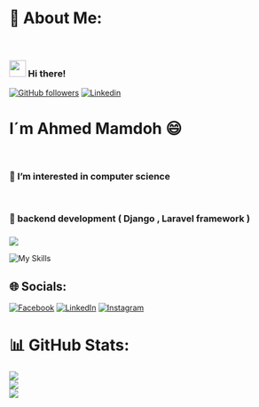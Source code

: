 # 💫 About Me:
 <br><h3> <img src="https://raw.githubusercontent.com/iampavangandhi/iampavangandhi/master/gifs/Hi.gif" width="30px"> Hi there! </h3>
[![GitHub followers](https://img.shields.io/github/followers/ahmed3mamdoh?label=Github%20Followers&style=for-the-badge)](https://github.com/ahmed3mamdoh) [![Linkedin](https://img.shields.io/badge/-ahmed3mamdoh-blue?style=for-the-badge&logo=Linkedin&logoColor=white&link=https://www.linkedin.com/in/ahmed3mamdoh/)](https://www.linkedin.com/in/ahmed3mamdoh/)

 <h1>I´m Ahmed Mamdoh 😄</h1><br><h3>👀 I’m interested in computer science</h3><br><h3>🌱 backend development ( Django , Laravel framework )</h3> <h3>  </h3>


![](https://www.aceinfoway.com/blog/wp-content/uploads/2022/06/laravel-8-to-9.gif)



![My Skills](https://skillicons.dev/icons?i=py,git,github,discord,bootstrap,django,laravel,php,html,css,js,rest,mysql)

## 🌐 Socials:
[![Facebook](https://img.shields.io/badge/Facebook-%231877F2.svg?logo=Facebook&logoColor=white)](https://www.facebook.com/profile.php?id=100025682203532)  [![LinkedIn](https://img.shields.io/badge/LinkedIn-%230077B5.svg?logo=linkedin&logoColor=white)](https://www.linkedin.com/in/ahmed3mamdoh/) [![Instagram](https://img.shields.io/badge/Instagram-%23E4405F.svg?logo=Instagram&logoColor=white)](https://www.instagram.com/ahmmdmamdoh/) 


# 📊 GitHub Stats:
![](https://github-readme-stats.vercel.app/api?username=ahmed3mamdoh&theme=dark&hide_border=true&include_all_commits=false&count_private=false)<br/>
![](https://github-readme-streak-stats.herokuapp.com/?user=ahmed3mamdoh&theme=dark&hide_border=true)<br/>
![](https://github-readme-stats.vercel.app/api/top-langs/?username=ahmed3mamdoh&theme=dark&hide_border=true&include_all_commits=false&count_private=false&layout=compact)
